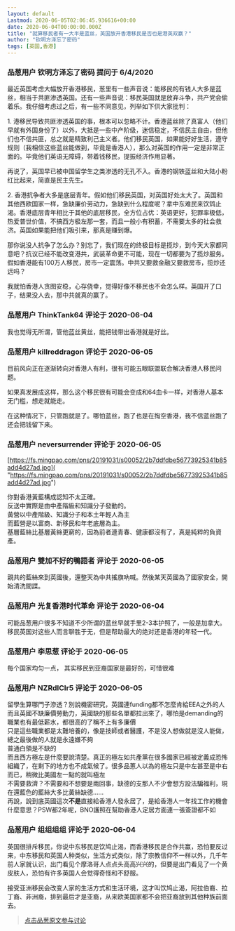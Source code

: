 ```yaml
---
layout: default
Lastmod: 2020-06-05T02:06:45.936616+00:00
date: 2020-06-04T00:00:00.000Z
title: "就算移民者有一大半是蓝丝，英国放开香港移民是否也是港英双赢？"
author: "钦明方泽忘了密码"
tags: [英国,香港]
---
```



### 品葱用户 **钦明方泽忘了密码** 提问于 6/4/2020
    
最近英国考虑大幅放开香港移民，葱里有一些声音说：能移民的有钱人大多是蓝丝，相当于共匪渗透英国。还有一些声音说：移民英国就是放弃斗争，共产党会偷着乐。我仔细考虑过之后，有一些不同意见，列举如下供大家批判：  
  
1\. 港移民导致共匪渗透英国的事，根本可以忽略不计。香港蓝丝除了真富人（他们早就有外国身份了）以外，大抵是一些中产阶级，迷信稳定，不信民主自由，但他们也不信共匪，总之就是精致利己主义者。他们移民英国，如果能好好生活，遵守规则（我相信这些蓝丝能做到，毕竟是香港人），那么对英国的作用一定是非常正面的。毕竟他们英语无障碍，带着钱移民，提振经济作用显著。  
  
再说了，英国早已被中国留学生之类渗透的无孔不入。香港的钢铁蓝丝和大陆小粉红比起来，简直是民主先生。  
  
2\. 香港抗争者大多是底层青年。假如他们移民英国，对英国好处太大了。英国和其他西欧国家一样，急缺廉价劳动力，急缺到什么程度呢？拿中东难民来饮鸩止渴。香港底层青年相比于其他的底层移民，全方位占优：英语更好，犯罪率极低，热爱普世价值，不搞西方极左那一套，而且一般小有积蓄，不需要太多的社会救济。英国如果能把他们吸引来，那真是赚到爆。  
  
那你说没人抗争了怎么办？别忘了，我们现在的终极目标是揽炒，到今天大家都同意吧？抗议已经不能改变港共，武装革命更不可能，现在一切都要为了揽炒服务。假如香港能有100万人移民，房市一定震荡。中共又要救金融又要救房市，揽炒还远吗？  
  
我就怕香港人贪图安稳，心存侥幸，觉得好像不移民也不会怎么样。英国开了口子，结果没人去，那中共就真的赢了。
    
                

### 品葱用户 **ThinkTank64** 评论于 2020-06-04
        
我也觉得无所谓，管他蓝丝黄丝，能把钱带出香港就是好丝。
        
                

### 品葱用户 **killreddragon** 评论于 2020-06-05
        
目前风向正在逐渐转向对香港人有利，很有可能五眼联盟联合解决香港人移民问题。  
  
如果真发展成这样，那么这个移民很有可能会变成和64血卡一样，对香港人基本无门槛，想走就能走。  
  
在这种情况下，只管跑就是了。哪怕蓝丝，跑了也是在掏空香港，我不信蓝丝跑了还会把钱留下来。
        
                

### 品葱用户 **neversurrender** 评论于 2020-06-05
        
[https://fs.mingpao.com/pns/20191031/s00052/2b7ddfdbe56773925341b85add4d27ad.jpg]( "https://fs.mingpao.com/pns/20191031/s00052/2b7ddfdbe56773925341b85add4d27ad.jpg")  
  
你對香港黃藍構成認知不太正確。  
反送中實際是由中產階級和知識分子發動的。  
黃營以中產階級、知識分子和本土年輕人為主  
而藍營是以富商、新移民和年老底層為主。  
基層藍絲比基層黃絲更窮的，因為前者連青春、健康都沒有了，真是純粹的負資產。
        
                

### 品葱用户 **雙加不好的鴨語者** 评论于 2020-06-05
        
親共的藍絲來到英國後，還整天為中共搖旗吶喊。然後某天英國為了國家安全，開始清洗間諜。
        
                

### 品葱用户 **光复香港时代革命** 评论于 2020-06-04
        
可能品葱用户很多不知道不少所谓的蓝丝早就手里2-3本护照了，一般是加拿大。移民英国对这些人而言聊胜于无，但是帮助最大的绝对还是香港的年轻一代。
        
                

### 品葱用户 **李思葱** 评论于 2020-06-05
        
每个国家均匀一点， 其实移民到亚裔国家是最好的，可惜很难
        
                

### 品葱用户 **NZRdlClr5** 评论于 2020-06-05
        
留學生算哪門子滲透？別說機密研究，英國連funding都不怎麼肯給EEA之外的人  
而且英國不缺廉價勞動力，英國缺的那些名單都拉出來了，哪怕是demanding的職業也有最低薪水，都很高的了稱不上有多廉價  
只是這些職業都是太難培養的，像是技師或者醫護，不是沒人想做就是沒人能做，總之最後做的人就是永遠嫌不夠  
普通白領是不缺的  
而且西方極左是什麼要說清楚。真正的極左如共產黨在很多國家已經被定義成恐怖組織了，在剩下的地方也不成氣候了。很多品蔥人以為的極左只是中左甚至是中右而已，稍微比美國左一點的就叫極左  
不需要救濟？不需要和不想要是兩回事，缺德的支那人不少會想方設法騙福利，現在還藍色的藍絲大多比黃絲缺德……  
再說，說到底英國這次**不是**直接給香港人發永居了，是給香港人一年找工作的機會  
什麼意思？PSW都2年呢，BNO護照在幫助香港人定居方面連一張簽證都不如
        
                

### 品葱用户 **组组组组** 评论于 2020-06-04
        
英国很排斥移民，你说中东移民是饮鸠止渴，而香港移民是合作共赢，恐怕要反过来，中东移民和英国人种类似，生活方式类似，除了宗教信仰不一样以外，几千年前人家就认识，出门看见个摩洛哥人点点头高高兴兴的，但要是出门看见了一个黄皮肤人，恐怕有许多英国人会觉得奇怪和不舒服。  
  
接受亚洲移民会改变人家的生活方式和生活环境，这才叫饮鸠止渴，阿拉伯裔、拉丁裔、非洲裔，排到最后才是亚裔，从来欧美国家都不会把亚裔放到其他种族前面去。
        
                





> [点击品葱原文参与讨论](https://pincong.rocks/question/26740?warning)

